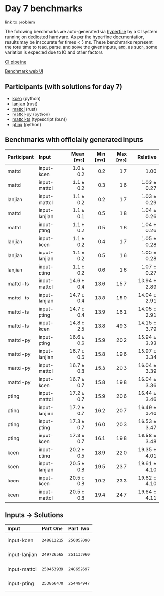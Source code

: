 # Day 7 benchmarks

[link to problem](https://adventofcode.com/2023/day/7)

The following benchmarks are auto-generated via
[hyperfine](https://github.com/sharkdp/hyperfine) by a CI system running on
dedicated hardware. As per the hyperfine documentation, results may be
inaccurate for times < 5 ms. These benchmarks represent the total time to read,
parse, and solve the given inputs, and, as such, some variation is expected due
to IO and other factors.

[CI pipeline](http://ci.papercode.net:8080/teams/main/pipelines/aoc2023)

[Benchmark web UI](https://aoc.ancalagon.black)


## Participants (with solutions for day 7)

- [kcen](https://github.com/kcen/aoc2023) (python)
- [lanjian](https://github.com/lanjian/aoc-2023) (rust)
- [mattcl](https://github.com/mattcl/aoc2023) (rust)
- [mattcl-py](https://github.com/mattcl/aoc2023-py) (python)
- [mattcl-ts](https://github.com/mattcl/aoc2023-js) (typescript (bun))
- [pting](https://github.com/pting/aoc2023) (python)


## Benchmarks with officially generated inputs

| Participant | Input | Mean [ms] | Min [ms] | Max [ms] | Relative |
|:---|:---|---:|---:|---:|---:|
| mattcl | input-kcen | 1.0 ± 0.2 | 0.2 | 1.7 | 1.00 |
| mattcl | input-mattcl | 1.1 ± 0.2 | 0.3 | 1.6 | 1.03 ± 0.27 |
| lanjian | input-mattcl | 1.1 ± 0.2 | 0.2 | 1.7 | 1.03 ± 0.29 |
| mattcl | input-lanjian | 1.1 ± 0.1 | 0.5 | 1.8 | 1.04 ± 0.26 |
| mattcl | input-pting | 1.1 ± 0.2 | 0.5 | 1.6 | 1.04 ± 0.26 |
| lanjian | input-kcen | 1.1 ± 0.2 | 0.4 | 1.7 | 1.05 ± 0.28 |
| lanjian | input-lanjian | 1.1 ± 0.2 | 0.5 | 1.6 | 1.05 ± 0.28 |
| lanjian | input-pting | 1.1 ± 0.2 | 0.6 | 1.6 | 1.07 ± 0.27 |
| mattcl-ts | input-mattcl | 14.6 ± 0.4 | 13.6 | 15.7 | 13.94 ± 2.89 |
| mattcl-ts | input-lanjian | 14.7 ± 0.4 | 13.8 | 15.9 | 14.04 ± 2.91 |
| mattcl-ts | input-pting | 14.7 ± 0.4 | 13.9 | 16.1 | 14.05 ± 2.91 |
| mattcl-ts | input-kcen | 14.8 ± 2.5 | 13.8 | 49.3 | 14.15 ± 3.79 |
| mattcl-py | input-pting | 16.6 ± 0.6 | 15.9 | 20.2 | 15.94 ± 3.33 |
| mattcl-py | input-lanjian | 16.7 ± 0.6 | 15.8 | 19.6 | 15.97 ± 3.34 |
| mattcl-py | input-mattcl | 16.7 ± 0.8 | 15.3 | 20.3 | 16.04 ± 3.39 |
| mattcl-py | input-kcen | 16.7 ± 0.7 | 15.8 | 19.8 | 16.04 ± 3.36 |
| pting | input-mattcl | 17.2 ± 0.7 | 15.9 | 20.6 | 16.44 ± 3.46 |
| pting | input-lanjian | 17.2 ± 0.7 | 16.2 | 20.7 | 16.49 ± 3.46 |
| pting | input-pting | 17.3 ± 0.7 | 16.0 | 20.3 | 16.53 ± 3.47 |
| pting | input-kcen | 17.3 ± 0.7 | 16.1 | 19.8 | 16.58 ± 3.48 |
| kcen | input-pting | 20.2 ± 0.5 | 18.9 | 22.0 | 19.35 ± 4.01 |
| kcen | input-lanjian | 20.5 ± 0.8 | 19.5 | 23.7 | 19.61 ± 4.10 |
| kcen | input-kcen | 20.5 ± 0.8 | 19.2 | 23.3 | 19.62 ± 4.10 |
| kcen | input-mattcl | 20.5 ± 0.8 | 19.4 | 24.7 | 19.64 ± 4.11 |


## Inputs -> Solutions

| Input | Part One | Part Two |
|:---|:---|:---|
|input-kcen|<pre>248812215</pre>|<pre>250057090</pre>|
|input-lanjian|<pre>249726565</pre>|<pre>251135960</pre>|
|input-mattcl|<pre>250453939</pre>|<pre>248652697</pre>|
|input-pting|<pre>253866470</pre>|<pre>254494947</pre>|